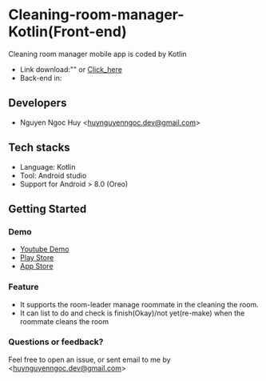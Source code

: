 # Cleaning-room-manager-Kotlin(Front-end)
Cleaning room manager mobile app is coded by Kotlin

- Link download:"" or [Click_here]()
- Back-end in:

## Developers

- Nguyen Ngoc Huy &lt;[huynguyenngoc.dev@gmail.com](huynguyenngoc.dev@gmail.com)&gt;

## Tech stacks

- Language: Kotlin
- Tool: Android studio
- Support for Android &gt; 8.0 (Oreo)

## Getting Started

### Demo

- [Youtube Demo]()
- [Play Store]()
- [App Store]()

### Feature

- It supports the room-leader manage roommate in the cleaning the room.
- It can list to do and check is finish(Okay)/not yet(re-make) when the roommate cleans the room

### Questions or feedback?

Feel free to open an issue, or sent email to me by &lt;[huynguyenngoc.dev@gmail.com](huynguyenngoc.dev@gmail.com)&gt;

```

```

